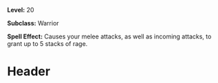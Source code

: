 <!-- TITLE: Skill: Rage -->
<!-- SUBTITLE:  -->

**Level:** 20

**Subclass:** Warrior

**Spell Effect:** Causes your melee attacks, as well as incoming attacks, to grant up to 5 stacks of rage.

# Header